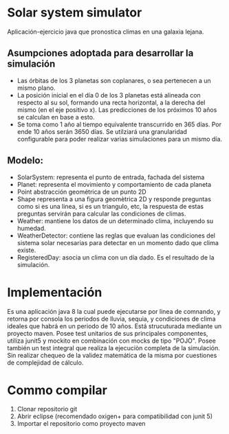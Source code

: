 # Solar system simulator

Aplicación-ejercicio  java que pronostica climas en una galaxia lejana.

## Asumpciones adoptada para desarrollar la simulación
* Las órbitas de los 3 planetas son coplanares, o sea pertenecen a un mismo plano.
* La posición inicial en el día 0 de los 3 planetas está alineada con respecto al su sol, formando una recta horizontal, a la derecha del mismo (en el eje positivo x). Las predicciones de los próximos 10 años se calculan en base a esto.
* Se toma como 1 año al tiempo equivalente transcurrido en 365 días. Por ende 10 años serán 3650 días. Se utilziará una granularidad configurable para poder realizar varias simulaciones para un mismo día.


## Modelo:
* SolarSystem: representa el punto de entrada, fachada del sistema
* Planet: representa el movimiento y comportamiento de cada planeta
* Point abstracción geométrica de un punto 2D
* Shape representa a una figura geomètrica 2D y responde preguntas como si es una linea, si es un triangulo, etc, la respuesta de estas preguntas servirán para calcular las condiciones de climas.
* Weather: mantiene los datos de un determinado clima, incluyendo su humedad.
* WeatherDetector: contiene las reglas que evaluan las condiciones del sistema solar necesarias para detectar en un momento dado que clima existe.
* RegisteredDay: asocia un clima con un día dado. Es el resultado de la simulación.


# Implementación

Es una aplicación java 8 la cual puede ejecutarse por linea de comnando, y retorna por consola los periodos de lluvia, sequia, y condiciones de clima ideales que habrá en un periodo de 10 años.
Está strucuturada mediante un proyecto maven.
Posee test unitarios de sus principales componentes, utiliza junit5 y mockito en combinación con mocks de tipo "POJO".
Posee también un test integral que realiza la ejecuciòn completa de la simulación. Sin realizar chequeo de la validez matemática de la misma por cuestiones de complejidad de cálculo.

# Commo compilar

1. Clonar repositorio git
2. Abrir eclipse (recomendado oxigen+ para compatibilidad con junit 5)
3. Importar el repositorio como proyecto maven
